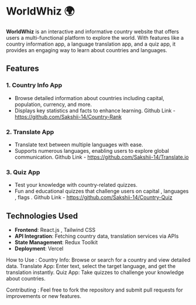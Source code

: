 # WorldWhiz 🌍

**WorldWhiz** is an interactive and informative country website that offers users a multi-functional platform to explore the world. With features like a country information app, a language translation app, and a quiz app, it provides an engaging way to learn about countries and languages.

## Features

### 1. **Country Info App**
   - Browse detailed information about countries including capital, population, currency, and more.
   - Displays key statistics and facts to enhance learning.
   Github Link - https://github.com/Sakshii-14/Country-Rank
### 2. **Translate App**
   - Translate text between multiple languages with ease.
   - Supports numerous languages, enabling users to explore global communication.
   Github Link - https://github.com/Sakshii-14/Translate.io
### 3. **Quiz App**
   - Test your knowledge with country-related quizzes.
   - Fun and educational quizzes that challenge users on capital , languages , flags .
   Github Link - https://github.com/Sakshii-14/Country-Quiz
## Technologies Used

- **Frontend**: React.js , Tailwind CSS
- **API Integration**: Fetching country data, translation services via APIs
- **State Management**: Redux Toolkit
- **Deployment**: Vercel

How to Use :
Country Info: Browse or search for a country and view detailed data.
Translate App: Enter text, select the target language, and get the translation instantly.
Quiz App: Take quizzes to challenge your knowledge about countries.

Contributing :
Feel free to fork the repository and submit pull requests for improvements or new features.
